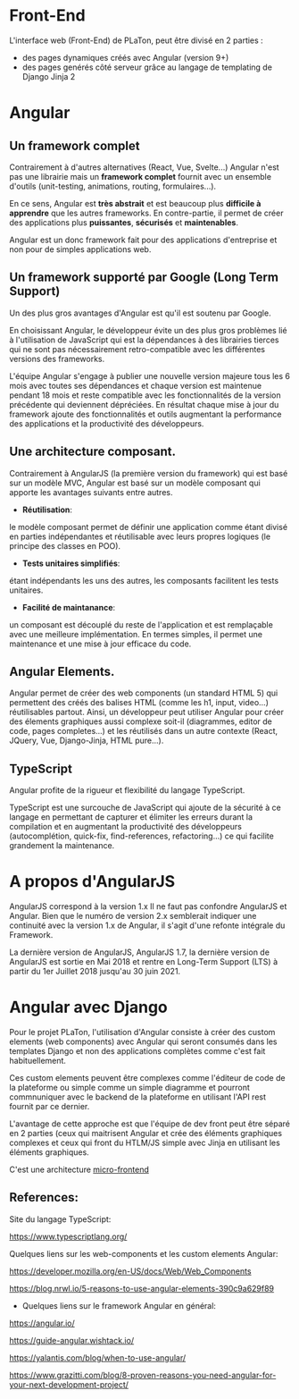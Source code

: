 # Front-End
L'interface web (Front-End) de PLaTon, peut être divisé en 2 parties :

- des pages dynamiques créés avec Angular (version 9+)
- des pages genérés côté serveur grâce au langage de templating de Django Jinja 2

# Angular

## Un framework complet
Contrairement à d'autres alternatives (React, Vue, Svelte...) Angular n'est pas une librairie mais un **framework complet** fournit avec un ensemble d'outils (unit-testing, animations, routing, formulaires...).

En ce sens, Angular est **très abstrait** et est beaucoup plus **difficile à apprendre** que les autres frameworks. En contre-partie, il permet de créer des applications plus **puissantes**, **sécurisés** et **maintenables**.

Angular est un donc framework fait pour des applications d'entreprise et non pour de simples applications web.


## Un framework supporté par Google (Long Term Support)
Un des plus gros avantages d'Angular est qu'il est soutenu par Google.

En choisissant Angular, le développeur évite un des plus gros problèmes lié à l'utilisation de JavaScript qui est la dépendances à des librairies tierces qui ne sont pas nécessairement retro-compatible avec les différentes versions des frameworks.

L'équipe Angular s'engage à publier une nouvelle version majeure tous les 6 mois avec toutes ses dépendances et chaque version est maintenue pendant 18 mois et reste compatible avec les fonctionnalités de la version précédente qui deviennent dépréciées. En résultat chaque mise à jour du framework ajoute des fonctionnalités et outils augmentant la performance des applications et la productivité des développeurs.

## Une architecture composant.
Contrairement à AngularJS (la première version du framework) qui est basé sur un modèle MVC, Angular est basé sur un modèle composant qui apporte les avantages suivants entre autres.

- **Réutilisation**:

le modèle composant permet de définir une application comme étant divisé en parties indépendantes et réutilisable avec leurs propres logiques (le principe des classes en POO).
 
- **Tests unitaires simplifiés**:

 étant indépendants les uns des autres, les composants facilitent les tests unitaires.

- **Facilité de maintanance**:

un composant est découplé du reste de l'application et est remplaçable avec une meilleure implémentation. En termes simples, il permet une maintenance et une mise à jour efficace du code.

## Angular Elements.
Angular permet de créer des web components (un standard HTML 5) qui permettent des créés des balises HTML (comme les h1, input, video...) réutilisables partout.
Ainsi, un développeur peut utiliser Angular pour créer des élements graphiques aussi complexe soit-il (diagrammes, editor de code, pages completes...) et les réutilisés dans un autre contexte (React, JQuery, Vue, Django-Jinja, HTML pure...).

## TypeScript
Angular profite de la rigueur et flexibilité du langage TypeScript.

TypeScript est une surcouche de JavaScript qui ajoute de la sécurité à ce langage en permettant de capturer et élimiter les erreurs durant la compilation et en augmentant la productivité des développeurs (autocomplétion, quick-fix, find-references, refactoring...) ce qui facilite grandement la maintenance.

# A propos d'AngularJS
AngularJS correspond à la version 1.x Il ne faut pas confondre AngularJS et Angular. Bien que le numéro de version 2.x semblerait indiquer une continuité avec la version 1.x de Angular, il s'agit d'une refonte intégrale du Framework.

La dernière version de AngularJS, AngularJS 1.7, la dernière version de AngularJS est sortie en Mai 2018 et rentre en Long-Term Support (LTS) à partir du 1er Juillet 2018 jusqu'au 30 juin 2021.

# Angular avec Django

Pour le projet PLaTon, l'utilisation d'Angular consiste à créer des custom elements (web components) avec Angular qui seront consumés dans les templates Django et non des applications complètes comme c'est fait habituellement.

Ces custom elements peuvent être complexes comme l'éditeur de code de la plateforme ou simple comme un simple diagramme et pourront commnuniquer avec le backend de la plateforme en utilisant l'API rest fournit par ce dernier.

L'avantage de cette approche est que l'équipe de dev front peut être séparé en 2 parties (ceux qui maitrisent Angular et crée des éléments graphiques complexes et ceux qui front du HTLM/JS simple avec Jinja en utilisant les éléments graphiques.

C'est une architecture [micro-frontend](https://micro-frontends.org)

## References:

Site du langage TypeScript:

https://www.typescriptlang.org/

Quelques liens sur les web-components et les custom elements Angular:

https://developer.mozilla.org/en-US/docs/Web/Web_Components

https://blog.nrwl.io/5-reasons-to-use-angular-elements-390c9a629f89

- Quelques liens sur le framework Angular en général:

https://angular.io/

https://guide-angular.wishtack.io/

https://yalantis.com/blog/when-to-use-angular/

https://www.grazitti.com/blog/8-proven-reasons-you-need-angular-for-your-next-development-project/
